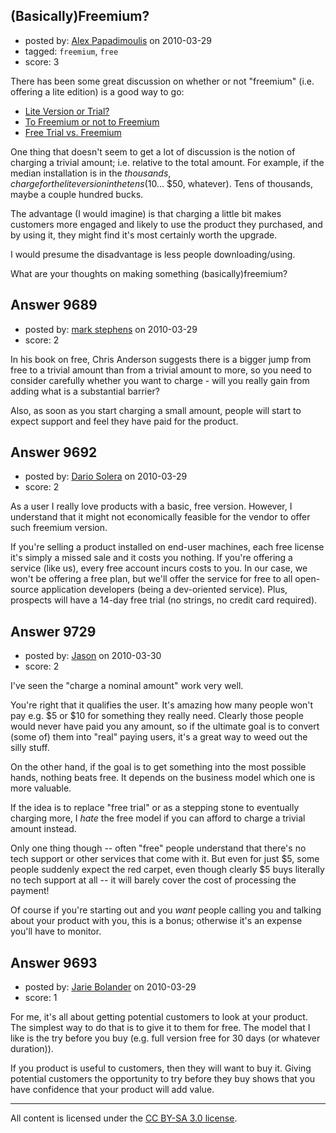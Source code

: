 ## (Basically)Freemium?

- posted by: [Alex Papadimoulis](https://stackexchange.com/users/-1/123-alex-papadimoulis) on 2010-03-29
- tagged: `freemium`, `free`
- score: 3

There has been some great discussion on whether or not "freemium" (i.e. offering a lite edition) is a good way to go:

* [Lite Version or Trial?]([http://answers.onstartups.com/questions/7030/lite-version-or-trial)
* [To Freemium or not to Freemium](http://answers.onstartups.com/questions/7807/to-freemium-or-not-to-freemium)
* [Free Trial vs. Freemium](http://answers.onstartups.com/questions/4537/free-trial-vs-freemium)

One thing that doesn't seem to get a lot of discussion is the notion of charging a trivial amount; i.e. relative to the total amount. For example, if the median installation is in the $thousands, charge for the lite version in the tens ($10... $50, whatever). Tens of thousands, maybe a couple hundred bucks. 

The advantage (I would imagine) is that charging a little bit makes customers more engaged and likely to use the product they purchased, and by using it, they might find it's most certainly worth the upgrade.

I would presume the disadvantage is less people downloading/using.

What are your thoughts on making something (basically)freemium?



## Answer 9689

- posted by: [mark stephens](https://stackexchange.com/users/-1/212-mark-stephens) on 2010-03-29
- score: 2

In his book on free, Chris Anderson suggests there is a bigger jump from free to a trivial amount than from a trivial amount to more, so you need to consider carefully whether you want to charge - will you really gain from adding what is a substantial barrier?

Also, as soon as you start charging a small amount, people will start to expect support and feel they have paid for the product.


## Answer 9692

- posted by: [Dario Solera](https://stackexchange.com/users/-1/1539-dario-solera) on 2010-03-29
- score: 2

As a user I really love products with a basic, free version. However, I understand that it might not economically feasible for the vendor to offer such freemium version.

If you're selling a product installed on end-user machines, each free license it's simply a missed sale and it costs you nothing. If you're offering a service (like us), every free account incurs costs to you. In our case, we won't be offering a free plan, but we'll offer the service for free to all open-source application developers (being a dev-oriented service). Plus, prospects will have a 14-day free trial (no strings, no credit card required).


## Answer 9729

- posted by: [Jason](https://stackexchange.com/users/-1/2-jason) on 2010-03-30
- score: 2

I've seen the "charge a nominal amount" work very well.

You're right that it qualifies the user.  It's amazing how many people won't pay e.g. $5 or $10 for something they really need.  Clearly those people would never have paid you any amount, so if the ultimate goal is to convert (some of) them into "real" paying users, it's a great way to weed out the silly stuff.

On the other hand, if the goal is to get something into the most possible hands, nothing beats free.  It depends on the business model which one is more valuable.

If the idea is to replace "free trial" or as a stepping stone to eventually charging more, I *hate* the free model if you can afford to charge a trivial amount instead.

Only one thing though -- often "free" people understand that there's no tech support or other services that come with it.  But even for just $5, some people suddenly expect the red carpet, even though clearly $5 buys literally no tech support at all -- it will barely cover the cost of processing the payment!

Of course if you're starting out and you *want* people calling you and talking about your product with you, this is a bonus; otherwise it's an expense you'll have to monitor.


## Answer 9693

- posted by: [Jarie Bolander](https://stackexchange.com/users/-1/585-jarie-bolander) on 2010-03-29
- score: 1

For me, it's all about getting potential customers to look at your product. The simplest way to do that is to give it to them for free. The model that I like is the try before you buy (e.g. full version free for 30 days (or whatever duration)).

If you product is useful to customers, then they will want to buy it. Giving potential customers the opportunity to try before they buy shows that you have confidence that your product will add value.





---

All content is licensed under the [CC BY-SA 3.0 license](https://creativecommons.org/licenses/by-sa/3.0/).
